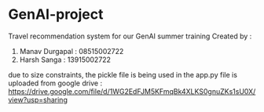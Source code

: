 # GenAI-project
Travel recommendation system for our GenAI summer training
Created by :
1. Manav Durgapal : 08515002722
2. Harsh Sanga : 13915002722

due to size constraints, the pickle file is being used in the app.py file is uploaded from google drive  : 
https://drive.google.com/file/d/1WG2EdFJM5KFmqBk4XLKS0gnuZKs1sU0X/view?usp=sharing
